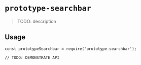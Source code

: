 # `prototype-searchbar`

> TODO: description

## Usage

```
const prototypeSearchbar = require('prototype-searchbar');

// TODO: DEMONSTRATE API
```
